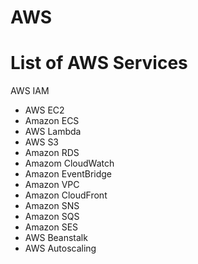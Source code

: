 # AWS

# List of AWS Services

AWS IAM

* AWS EC2
* Amazon ECS
* AWS Lambda
* AWS S3
* Amazon RDS
* Amazom CloudWatch
* Amazon EventBridge
* Amazon VPC
* Amazon CloudFront
* Amazon SNS
* Amazon SQS
* Amazon SES
* AWS Beanstalk
* AWS Autoscaling